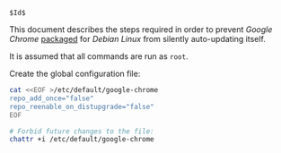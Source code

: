 
 `$Id$`

This document describes the steps required in order to prevent _Google Chrome_
[packaged](https://dl.google.com/linux/direct/google-chrome-stable_current_amd64.deb)
for _Debian Linux_ from silently auto-updating itself.

It is assumed that all commands are run as `root`.

Create the global configuration file:

```bash
cat <<EOF >/etc/default/google-chrome 
repo_add_once="false"
repo_reenable_on_distupgrade="false"
EOF

# Forbid future changes to the file:
chattr +i /etc/default/google-chrome
```
